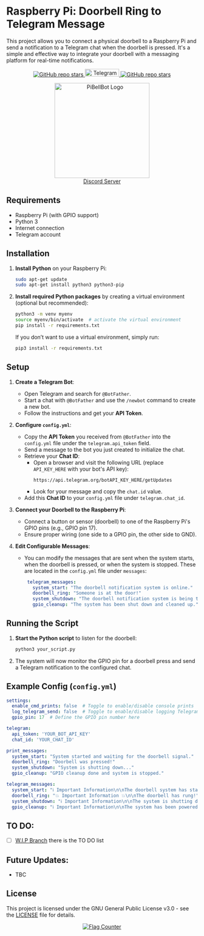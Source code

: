 # Raspberry Pi: Doorbell Ring to Telegram Message 

This project allows you to connect a physical doorbell to a Raspberry Pi and send a notification to a Telegram chat when the doorbell is pressed. It's a simple and effective way to integrate your doorbell with a messaging platform for real-time notifications.

<p align="center">
  <a href="https://github.com/EbookFoundation/free-programming-books/stargazers">
    <img src="https://img.shields.io/github/forks/SimpliAj/PiBellBot?style=flat&logo=github&logoColor=whitesmoke&label=Forks" alt="GitHub repo stars"/>
    <img src="https://img.shields.io/badge/Telegram-2CA5E0?style=for-the-badge&logo=telegram&logoColor=white" alt="Telegram Badge" width="90"  height="20"/>
    <img src="https://img.shields.io/github/stars/SimpliAj/PiBellBot?style=flat&logo=github&logoColor=whitesmoke&label=Stars" alt="GitHub repo stars"/>
  </a>
</p>
<p align="center">
  <img src="https://i.imgur.com/Lgy4a8N.png" alt="PiBellBot Logo" width="250"/>
  <br><a href="https://discord.gg/dRjXvWcbsM">Discord Server</a>
</p>


## Requirements

- Raspberry Pi (with GPIO support)
- Python 3
- Internet connection
- Telegram account

## Installation

1. **Install Python** on your Raspberry Pi:
   ```bash
   sudo apt-get update
   sudo apt-get install python3 python3-pip
   ```

2. **Install required Python packages** by creating a virtual environment (optional but recommended):
   ```bash
   python3 -m venv myenv
   source myenv/bin/activate  # activate the virtual environment
   pip install -r requirements.txt
   ```

   If you don’t want to use a virtual environment, simply run:
   ```bash
   pip3 install -r requirements.txt
   ```

## Setup

1. **Create a Telegram Bot**:
   - Open Telegram and search for `@BotFather`.
   - Start a chat with `@BotFather` and use the `/newbot` command to create a new bot.
   - Follow the instructions and get your **API Token**.
   
2. **Configure `config.yml`**:
   - Copy the **API Token** you received from `@BotFather` into the `config.yml` file under the `telegram.api_token` field.
   - Send a message to the bot you just created to initialize the chat.
   - Retrieve your **Chat ID**:
     - Open a browser and visit the following URL (replace `API_KEY_HERE` with your bot's API key):
       ```
       https://api.telegram.org/botAPI_KEY_HERE/getUpdates
       ```
     - Look for your message and copy the `chat.id` value.
   - Add this **Chat ID** to your `config.yml` file under `telegram.chat_id`.

3. **Connect your Doorbell to the Raspberry Pi**:
   - Connect a button or sensor (doorbell) to one of the Raspberry Pi's GPIO pins (e.g., GPIO pin 17).
   - Ensure proper wiring (one side to a GPIO pin, the other side to GND).

4. **Edit Configurable Messages**:
   - You can modify the messages that are sent when the system starts, when the doorbell is pressed, or when the system is stopped. These are located in the `config.yml` file under `messages`:
     ```yaml
      telegram_messages:
        system_start: "The doorbell notification system is online."
        doorbell_ring: "Someone is at the door!"
        system_shutdown: "The doorbell notification system is being turned off."
        gpio_cleanup: "The system has been shut down and cleaned up."
     ```

## Running the Script

1. **Start the Python script** to listen for the doorbell:
   ```bash
   python3 your_script.py
   ```

2. The system will now monitor the GPIO pin for a doorbell press and send a Telegram notification to the configured chat.

## Example Config (`config.yml`)

```yaml
settings:
  enable_cmd_prints: false  # Toggle to enable/disable console prints
  log_telegram_send: false  # Toggle to enable/disable logging Telegram message send status
  gpio_pin: 17  # Define the GPIO pin number here

telegram:
  api_token: 'YOUR_BOT_API_KEY'
  chat_id: 'YOUR_CHAT_ID'

print_messages:
  system_start: "System started and waiting for the doorbell signal."
  doorbell_ring: "Doorbell was pressed!"
  system_shutdown: "System is shutting down..."
  gpio_cleanup: "GPIO cleanup done and system is stopped."

telegram_messages:
  system_start: "ℹ️ Important Information\n\nThe doorbell system has started!"
  doorbell_ring: "💥 Important Information 💥\n\nThe doorbell has rung!"
  system_shutdown: "ℹ️ Important Information\n\nThe system is shutting down!"
  gpio_cleanup: "ℹ️ Important Information\n\nThe system has been powered off."
```
## TO DO:
- [ ] [W.I.P Branch](https://github.com/SimpliAj/PiBellBot/tree/multiple_chat_ids) there is the TO DO list

## Future Updates:
- TBC

## License

This project is licensed under the GNU General Public License v3.0 - see the [LICENSE](LICENSE) file for details.


<div align="center">
  <a href="https://info.flagcounter.com/VcTZ">
    <img src="https://s11.flagcounter.com/mini/VcTZ/bg_151f2e/txt_71cfff/border_000000/flags_0/" alt="Flag Counter" border="0">
  </a>
</div>
